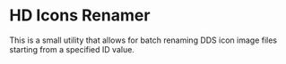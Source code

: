 # HD Icons Renamer

This is a small utility that allows for batch renaming DDS icon image files starting from a specified ID value.
